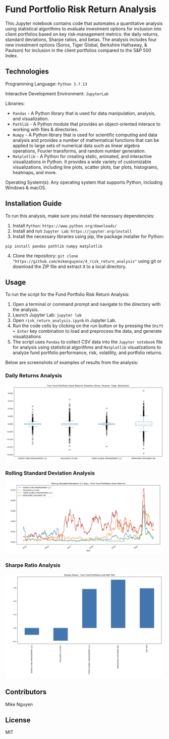 # Fund Portfolio Risk Return Analysis

This Jupyter notebook contains code that automates a quantitative analysis using statistical algorithms to evaluate investment options for inclusion into client portfolios based on key risk-management metrics: the daily returns, standard deviations, Sharpe ratios, and betas. The analysis includes four new investment options (Soros, Tiger Global, Berkshire Hathaway, & Paulson) for inclusion in the client portfolios compared to the S&P 500 Index.

## Technologies

Programming Language: `Python 3.7.13`

Interactive Development Environment: `JupyterLab`


Libraries: 
- `Pandas` - A Python library that is used for data manipulation, analysis, and visualization. 
- `Pathlib` - A Python module that provides an object-oriented interace to working with files & directories.
- `Numpy` - A Python library that is used for scientific computing and data analysis and provides a number of mathematical functions that can be applied to large sets of numerical data such as linear algebra operations, Fourier transforms, and random number generation. 
- `Matplotlib` - A Python for creating static, animated, and interactive visualizations in Python. It provides a wide variety of customizable visualizations, including line plots, scatter plots, bar plots, histograms, heatmaps, and more.


Operating System(s):  Any operating system that supports Python, including Windows & macOS.

## Installation Guide

To run this analysis, make sure you install the necessary dependencies:

1. Install `Python`: `https://www.python.org/downloads/`
2. Install and run `Jupyter Lab`:  `https://jupyter.org/install`
3. Install the necessary libraries using pip, the package installer for Python:
```
pip install pandas pathlib numpy matplotlib
```
4. Clone the repository: `git clone "https://github.com/mikenguyenx/4_risk_return_analysis"` using git or download the ZIP file and extract it to a local directory.


## Usage

To run the script for the Fund Portfolio Risk Return Analysis:

1. Open a terminal or command prompt and navigate to the directory with the analysis.
1. Launch Jupyter Lab: `jupyter lab`
2. Open `risk_return_analysis.ipynb` in Jupyter Lab.
3. Run the code cells by clicking on the run button or by pressing the `Shift + Enter` key combination to load and preprocess the data, and generate visualizations
4. The script uses `Pandas` to collect CSV data into the `Jupyter notebook` file for analysis using statistical algorithms and `Matplotlib` visualizations to analyze fund portfolio performance, risk, volatility, and portfolio returns. 

Below are screenshots of examples of results from the analysis:

### Daily Returns Analysis 

![daily_returns_box](daily_returns_box.png)

### Rolling Standard Deviation Analysis 

![rolling_std](rolling_std.png)

### Sharpe Ratio Analysis 

![sharpe_ratios](sharpe_ratios.png)


## Contributors

Mike Nguyen


## License

MIT

